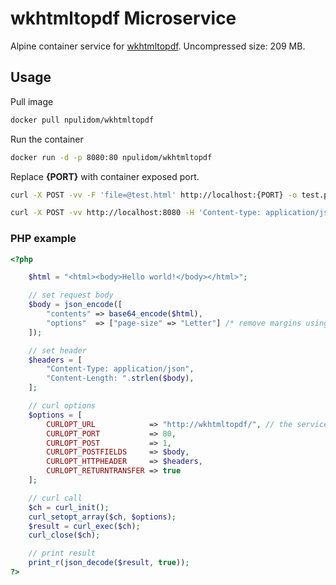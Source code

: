 # wkhtmltopdf Microservice

Alpine container service for [wkhtmltopdf](https://wkhtmltopdf.org/).
Uncompressed size: 209 MB.

## Usage

Pull image

```bash
docker pull npulidom/wkhtmltopdf
```

Run the container

```bash
docker run -d -p 8080:80 npulidom/wkhtmltopdf
```

Replace **{PORT}** with container exposed port.

```bash
curl -X POST -vv -F 'file=@test.html' http://localhost:{PORT} -o test.pdf

curl -X POST -vv http://localhost:8080 -H 'Content-type: application/json' -d '{"contents":"PGh0bWw+PGJvZHk+SGVsbG8gd29ybGQhPC9ib2R5PjwvaHRtbD4="}' -o file.pdf
```

### PHP example

```php
<?php

    $html = "<html><body>Hello world!</body></html>";

    // set request body
    $body = json_encode([
        "contents" => base64_encode($html),
        "options"  => ["page-size" => "Letter"] /* remove margins using: ["B" => "0", "L" => "0", "R" => "0", "T" => "0"] */
    ]);

    // set header
    $headers = [
        "Content-Type: application/json",
        "Content-Length: ".strlen($body),
    ];

    // curl options
    $options = [
        CURLOPT_URL            => "http://wkhtmltopdf/", // the service endpoint
        CURLOPT_PORT           => 80,
        CURLOPT_POST           => 1,
        CURLOPT_POSTFIELDS     => $body,
        CURLOPT_HTTPHEADER     => $headers,
        CURLOPT_RETURNTRANSFER => true
    ];

    // curl call
    $ch = curl_init();
    curl_setopt_array($ch, $options);
    $result = curl_exec($ch);
    curl_close($ch);

    // print result
    print_r(json_decode($result, true));
?>
```
